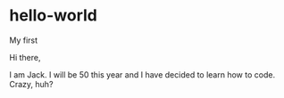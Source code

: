 # hello-world
My first

Hi there,

I am Jack.  I will be 50 this year and I have decided to learn how to code.  Crazy, huh?

